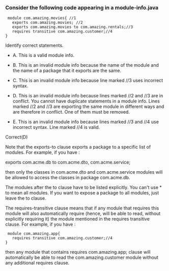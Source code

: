 ### Consider the following code appearing in a module-info.java
```
 module com.amazing.movies{ //1
   exports com.amazing.movies; //2
   exports com.amazing.movies to com.amazing.rentals;//3
   requires transitive com.amazing.customer;//4
}

``` 

Identify correct statements.

* A. This is a valid module info.
* B. This is an invalid module info because the name of the module and the name of a package that it exports are the same.
* C. This is an invalid module info because line marked //3 uses incorrect syntax.

* D. This is an invalid module info because lines marked //2 and //3 are in conflict.
You cannot have duplicate statements in a module info. Lines marked //2 and //3
are exporting the same module in different ways and are therefore in conflict. One of them must be removed.

* E. This is an invalid module info because lines marked //3 and //4 use incorrect syntax.
Line marked //4  is valid.

Correct(D)

Note that the exports-to clause exports a package to a specific list of modules. For example, if you have :

exports com.acme.db to com.acme.dto, com.acme.service;

then only the classes in com.acme.dto and com.acme.service modules will be allowed to access the classes in package com.acme.db.

The modules after the to clause have to be listed explicitly. You can't use * to mean all modules.
If you want to expose a package to all modules, just leave the to clause.

The requires-transitive clause means that if any module that requires
this module will also automatically require (hence, will be able to read, without explicitly requiring it)
the module mentioned in the requires transitive clause. For example, if you have :

```
 module com.amazing.app{
   requires transitive com.amazing.customer;//4
}
```



then any module that contains requires com.amazing.app; clause will automatically be able to
read the com.amazing.customer module without any additional requires clause.

